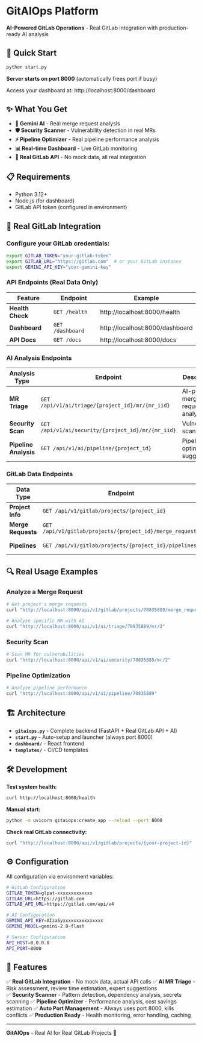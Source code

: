 # GitAIOps Platform

**AI-Powered GitLab Operations** - Real GitLab integration with production-ready AI analysis

## 🚀 Quick Start

```bash
python start.py
```

**Server starts on port 8000** (automatically frees port if busy)

Access your dashboard at: http://localhost:8000/dashboard

## ✨ What You Get

- **🤖 Gemini AI** - Real merge request analysis
- **🛡️ Security Scanner** - Vulnerability detection in real MRs
- **⚡ Pipeline Optimizer** - Real pipeline performance analysis
- **📊 Real-time Dashboard** - Live GitLab monitoring  
- **🔧 Real GitLab API** - No mock data, all real integration

## 📋 Requirements

- Python 3.12+
- Node.js (for dashboard)
- GitLab API token (configured in environment)

## 🎯 Real GitLab Integration

### Configure your GitLab credentials:
```bash
export GITLAB_TOKEN="your-gitlab-token"
export GITLAB_URL="https://gitlab.com"  # or your GitLab instance
export GEMINI_API_KEY="your-gemini-key"
```

### API Endpoints (Real Data Only)

| Feature | Endpoint | Example |
|---------|----------|---------|
| **Health Check** | `GET /health` | http://localhost:8000/health |
| **Dashboard** | `GET /dashboard` | http://localhost:8000/dashboard |
| **API Docs** | `GET /docs` | http://localhost:8000/docs |

### AI Analysis Endpoints

| Analysis Type | Endpoint | Description |
|---------------|----------|-------------|
| **MR Triage** | `GET /api/v1/ai/triage/{project_id}/mr/{mr_iid}` | AI-powered merge request analysis |
| **Security Scan** | `GET /api/v1/ai/security/{project_id}/mr/{mr_iid}` | Vulnerability scanning |
| **Pipeline Analysis** | `GET /api/v1/ai/pipeline/{project_id}` | Pipeline optimization suggestions |

### GitLab Data Endpoints

| Data Type | Endpoint | Description |
|-----------|----------|-------------|
| **Project Info** | `GET /api/v1/gitlab/projects/{project_id}` | Get project details |
| **Merge Requests** | `GET /api/v1/gitlab/projects/{project_id}/merge_requests` | List project MRs |
| **Pipelines** | `GET /api/v1/gitlab/projects/{project_id}/pipelines` | List project pipelines |

## 🔍 Real Usage Examples

### Analyze a Merge Request
```bash
# Get project's merge requests
curl "http://localhost:8000/api/v1/gitlab/projects/70835889/merge_requests"

# Analyze specific MR with AI
curl "http://localhost:8000/api/v1/ai/triage/70835889/mr/2"
```

### Security Scan
```bash
# Scan MR for vulnerabilities
curl "http://localhost:8000/api/v1/ai/security/70835889/mr/2"
```

### Pipeline Optimization
```bash
# Analyze pipeline performance
curl "http://localhost:8000/api/v1/ai/pipeline/70835889"
```

## 🏗️ Architecture

- **`gitaiops.py`** - Complete backend (FastAPI + Real GitLab API + AI)
- **`start.py`** - Auto-setup and launcher (always port 8000)
- **`dashboard/`** - React frontend
- **`templates/`** - CI/CD templates

## 🛠️ Development

**Test system health:**
```bash
curl http://localhost:8000/health
```

**Manual start:**
```bash
python -m uvicorn gitaiops:create_app --reload --port 8000
```

**Check real GitLab connectivity:**
```bash
curl "http://localhost:8000/api/v1/gitlab/projects/{your-project-id}"
```

## ⚙️ Configuration

All configuration via environment variables:

```bash
# GitLab Configuration
GITLAB_TOKEN=glpat-xxxxxxxxxxxxx
GITLAB_URL=https://gitlab.com
GITLAB_API_URL=https://gitlab.com/api/v4

# AI Configuration  
GEMINI_API_KEY=AIzaSyxxxxxxxxxxxxxxx
GEMINI_MODEL=gemini-2.0-flash

# Server Configuration
API_HOST=0.0.0.0
API_PORT=8000
```

## 🚀 Features

✅ **Real GitLab Integration** - No mock data, actual API calls
✅ **AI MR Triage** - Risk assessment, review time estimation, expert suggestions  
✅ **Security Scanner** - Pattern detection, dependency analysis, secrets scanning
✅ **Pipeline Optimizer** - Performance analysis, cost savings estimation
✅ **Auto Port Management** - Always uses port 8000, kills conflicts
✅ **Production Ready** - Health monitoring, error handling, caching

---

**GitAIOps** - Real AI for Real GitLab Projects 🚀